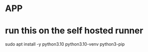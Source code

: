 # APP


# run this on the self hosted runner
sudo apt install -y python3.10 python3.10-venv python3-pip
